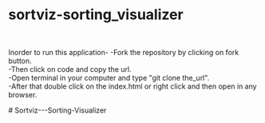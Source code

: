# sortviz-sorting_visualizer

<br/>

Inorder to run this application-
-Fork the repository by clicking on fork button.<br/>
-Then click on code and copy the url.<br/>
-Open terminal in your computer and type "git clone the_url".<br/>
-After that double click on the index.html or right click and then open in any browser.<br/>


#   S o r t v i z - - - S o r t i n g - V i s u a l i z e r 
 
 

